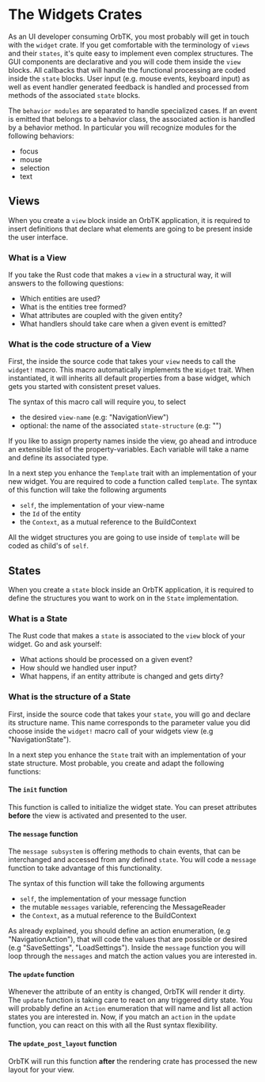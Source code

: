 # The Widgets Crates

As an UI developer consuming OrbTK, you most probably will get in
touch with the `widget` crate. If you get comfortable with the
terminology of `views` and their `states`, it's quite easy to
implement even complex structures. The GUI components are declarative
and you will code them inside the `view` blocks. All callbacks that
will handle the functional processing are coded inside the `state`
blocks. User input (e.g. mouse events, keyboard input) as well as
event handler generated feedback is handled and processed from methods
of the associated `state` blocks.

The `behavior modules` are separated to handle specialized cases. If
an event is emitted that belongs to a behavior class, the associated
action is handled by a behavior method. In particular you will
recognize modules for the following behaviors:

* focus
* mouse
* selection
* text

## Views

When you create a `view` block inside an OrbTK application, it is
required to insert definitions that declare what elements are going to
be present inside the user interface.

### What is a View

If you take the Rust code that makes a `view` in a structural way, it
will answers to the following questions:

* Which entities are used?
* What is the entities tree formed?
* What attributes are coupled with the given entity?
* What handlers should take care when a given event is emitted?

### What is the code structure of a View

First, the inside the source code that takes your `view` needs to call
the `widget!` macro. This macro automatically implements the `Widget`
trait. When instantiated, it will inherits all default properties from
a base widget, which gets you started with consistent preset values.

The syntax of this macro call will require you, to select

* the desired `view-name` (e.g: "NavigationView")
* optional: the name of the associated `state-structure` (e.g:
  "<NavigationState>")

If you like to assign property names inside the view, go ahead and
introduce an extensible list of the property-variables. Each variable
will take a name and define its associated type.

In a next step you enhance the `Template` trait with an implementation
of your new widget. You are required to code a function called
`template`.  The syntax of this function will take the following
arguments

* `self`, the implementation of your view-name
* the `Id` of the entity
* the `Context`, as a mutual reference to the BuildContext

All the widget structures you are going to use inside of `template`
will be coded as child's of `self`.

## States

When you create a `state` block inside an OrbTK application, it is
required to define the structures you want to work on in the `State`
implementation.

### What is a State

The Rust code that makes a `state` is associated to the `view` block
of your widget. Go and ask yourself:

* What actions should be processed on a given event?
* How should we handled user input?
* What happens, if an entity attribute is changed and gets dirty?

### What is the structure of a State

First, inside the source code that takes your `state`, you will go and
declare its structure name. This name corresponds to the parameter
value you did choose inside the `widget!` macro call of your widgets
view (e.g "NavigationState").

In a next step you enhance the `State` trait with an implementation of
your state structure. Most probable, you create and adapt the
following functions:

#### The `init` function

This function is called to initialize the widget state. You can preset
attributes **before** the view is activated and presented to the user.

#### The `message` function

The `message subsystem` is offering methods to chain events, that can
be interchanged and accessed from any defined `state`. You will code a
`message` function to take advantage of this functionality.

The syntax of this function will take the following arguments

* `self`, the implementation of your message function
* the mutable `messages` variable, referencing the MessageReader
* the `Context`, as a mutual reference to the BuildContext

As already explained, you should define an action enumeration, (e.g
"NavigationAction"), that will code the values that are possible or
desired (e.g "SaveSettings", "LoadSettings"). Inside the `message`
function you will loop through the `messages` and match the action
values you are interested in.

#### The `update` function

Whenever the attribute of an entity is changed, OrbTK will render it
dirty. The `update` function is taking care to react on any triggered
dirty state. You will probably define an `Action` enumeration that
will name and list all action states you are interested in. Now, if
you match an `action` in the `update` function, you can react on this
with all the Rust syntax flexibility.

#### The `update_post_layout` function

OrbTK will run this function **after** the rendering crate has
processed the new layout for your view.
